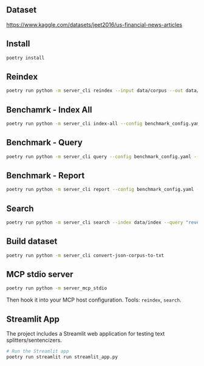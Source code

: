 ## Dataset
https://www.kaggle.com/datasets/jeet2016/us-financial-news-articles

## Install
``` bash
poetry install
```

## Reindex
```bash
poetry run python -m server_cli reindex --input data/corpus --out data/index --model "all-MiniLM-L12-v2"
```

## Benchamrk - Index All
```bash
poetry run python -m server_cli index-all --config benchmark_config.yaml
```

## Benchmark - Query
```bash
poetry run python -m server_cli query --config benchmark_config.yaml --query "revenue growth"
```

## Benchmark - Report
```bash
poetry run python -m server_cli report --config benchmark_config.yaml --qrels qrels.jsonl
```

## Search
```bash
poetry run python -m server_cli search --index data/index --query "revenue growth" --k 8
```

## Build dataset
```bash
poetry run python -m server_cli convert-json-corpus-to-txt
```

## MCP stdio server
```bash
poetry run python -m server_mcp_stdio
```
Then hook it into your MCP host configuration. Tools: `reindex`, `search`.


## Streamlit App

The project includes a Streamlit web application for testing text splitters/sentencizers.

```bash
# Run the Streamlit app
poetry run streamlit run streamlit_app.py
```
